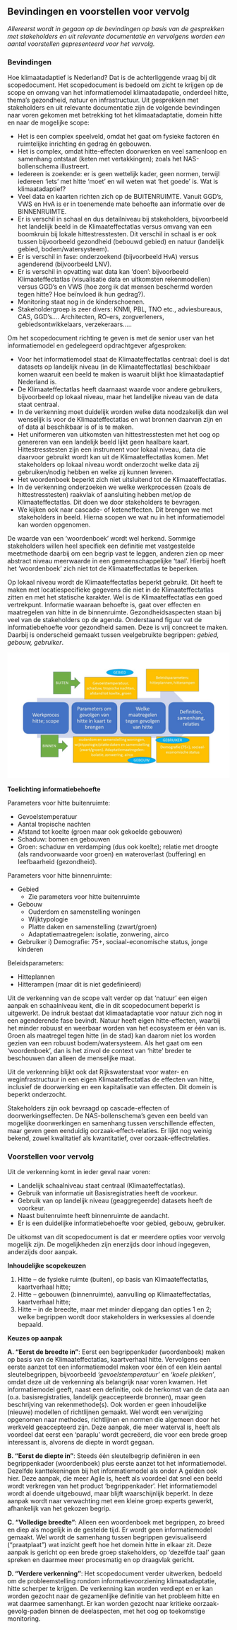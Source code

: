 ## Bevindingen en voorstellen voor vervolg

*Allereerst wordt in gegaan op de bevindingen op basis van de gesprekken met stakeholders en uit relevante documentatie en vervolgens worden een aantal voorstellen gepresenteerd voor het vervolg.*

### Bevindingen 
Hoe klimaatadaptief is Nederland? Dat is de achterliggende vraag bij dit scopedocument. Het scopedocument is bedoeld om zicht te krijgen op de scope en omvang van het informatiemodel klimaatadapatie, onderdeel hitte, thema’s gezondheid, natuur en infrastructuur. Uit gesprekken met stakeholders en uit relevante documentatie zijn de volgende bevindingen naar voren gekomen met betrekking tot het klimaatadaptatie, domein hitte en naar de mogelijke scope:

-	Het is een complex speelveld, omdat het gaat om fysieke factoren én ruimtelijke inrichting én gedrag én gebouwen.
-	Het is complex, omdat hitte-effecten doorwerken en veel samenloop en samenhang ontstaat (keten met vertakkingen); zoals het NAS-bollenschema illustreert.
-	Iedereen is zoekende: er is geen wettelijk kader, geen normen, terwijl iedereen ‘iets’ met hitte ‘moet’ en wil weten wat ‘het goede’ is. Wat is klimaatadaptief?
-	Veel data en kaarten richten zich op de BUITENRUIMTE. Vanuit GGD’s, VWS en HvA is er in toenemende mate behoefte aan informatie over de BINNENRUIMTE.
-	Er is verschil in schaal en dus detailniveau bij stakeholders, bijvoorbeeld het landelijk beeld in de Klimaateffectatlas versus omvang van een boomkruin bij lokale hittestresstesten. Dit verschil in schaal is er ook tussen bijvoorbeeld gezondheid (bebouwd gebied) en natuur (landelijk gebied, bodem/watersysteem).
-	Er is verschil in fase: onderzoekend (bijvoorbeeld HvA) versus agenderend (bijvoorbeeld LNV).
-	Er is verschil in opvatting wat data kan ‘doen’: bijvoorbeeld Klimaateffectatlas (visualisatie data en uitkomsten rekenmodellen) versus GGD’s en VWS (hoe zorg ik dat mensen beschermd worden tegen hitte? Hoe beïnvloed ik hun gedrag?).
-	Monitoring staat nog in de kinderschoenen.
-	Stakeholdergroep is zeer divers: KNMI, PBL, TNO etc., adviesbureaus, CAS, GGD’s…. Architecten, RO-ers, zorgverleners, gebiedsontwikkelaars, verzekeraars…..

Om het scopedocument richting te geven is met de senior user van het informatiemodel en gedelegeerd opdrachtgever afgesproken:
-	Voor het informatiemodel staat de Klimaateffectatlas centraal: doel is dat datasets op landelijk niveau (in de Klimaateffectatlas) beschikbaar komen waaruit een beeld te maken is waaruit blijkt hoe klimaatadaptief Nederland is.  
-	De Klimaateffectatlas heeft daarnaast waarde voor andere gebruikers, bijvoorbeeld op lokaal niveau, maar het landelijke niveau van de data staat centraal. 
-	In de verkenning moet duidelijk worden welke data noodzakelijk dan wel wenselijk is voor de Klimaateffectatlas en wat bronnen daarvan zijn en of data al beschikbaar is of is te maken.
-	Het uniformeren van uitkomsten van hittestresstesten met het oog op genereren van een landelijk beeld lijkt geen haalbare kaart. Hittestresstesten zijn een instrument voor lokaal niveau, data die daarvoor gebruikt wordt kan uit de Klimaateffectatlas komen. Met stakeholders op lokaal niveau wordt onderzocht welke data zij gebruiken/nodig hebben en welke zij kunnen leveren. 
-	Het woordenboek beperkt zich niet uitsluitend tot de Klimaateffectatlas.
-	In de verkenning onderzoeken we welke werkprocessen (zoals de hittestresstesten) raakvlak of aansluiting hebben met/op de Klimaateffectatlas. Dit doen we door stakeholders te bevragen.
-	We kijken ook naar cascade- of keteneffecten. Dit brengen we met stakeholders in beeld. Hierna scopen we wat nu in het informatiemodel kan worden opgenomen.

De waarde van een ‘woordenboek’ wordt wel herkend. Sommige stakeholders willen heel specifiek een definitie met vastgestelde meetmethode daarbij om een begrip vast te leggen, anderen zien op meer abstract niveau meerwaarde in een gemeenschappelijke ‘taal’. Hierbij hoeft het ‘woordenboek’ zich niet tot de Klimaateffectatlas te beperken.

Op lokaal niveau wordt de Klimaateffectatlas beperkt gebruikt. Dit heeft te maken met locatiespecifieke gegevens die niet in de Klimaateffectatlas zitten en met het statische karakter. Wel is de Klimaateffectatlas een goed vertrekpunt. Informatie waaraan behoefte is, gaat over effecten en maatregelen van hitte in de binnenruimte. Gezondheidsaspecten staan bij veel van de stakeholders op de agenda. Onderstaand figuur vat de informatiebehoefte voor gezondheid samen. Deze is vrij concreet te maken. Daarbij is onderscheid gemaakt tussen veelgebruikte begrippen: *gebied, gebouw, gebruiker*.

![informatiebehoefte_gezondheid](media/informatiebehoefte_gezondheid.jpg "Informatiebehoefte voor gezondheid")

**Toelichting informatiebehoefte**

Parameters voor hitte buitenruimte:  
- Gevoelstemperatuur
- Aantal tropische nachten
- Afstand tot koelte (groen maar ook gekoelde gebouwen) 
- Schaduw: bomen en gebouwen 
- Groen: schaduw en verdamping (dus ook koelte); relatie met droogte (als randvoorwaarde voor groen) en wateroverlast (buffering) en leefbaarheid (gezondheid).
	
Parameters voor hitte binnenruimte: 
- Gebied
   - Zie parameters voor hitte buitenruimte 
- Gebouw 
   - Ouderdom en samenstelling woningen 
   - Wijktypologie
   - Platte daken en samenstelling (zwart/groen) 
   - Adaptatiemaatregelen: isolatie, zonwering, airco 
- Gebruiker 
i)	Demografie: 75+, sociaal-economische status, jonge kinderen

Beleidsparameters: 
- Hitteplannen 
- Hitterampen (maar dit is niet gedefinieerd) 

Uit de verkenning van de scope valt verder op dat ‘natuur’ een eigen aanpak en schaalniveau kent, die in dit scopedocument beperkt is uitgewerkt. De indruk bestaat dat klimaatadaptatie voor natuur zich nog in een agenderende fase bevindt. Natuur heeft eigen hitte-effecten, waarbij het minder robuust en weerbaar worden van het ecosysteem er één van is. Groen als maatregel tegen hitte (in de stad) kan daarom niet los worden gezien van een robuust bodem/watersysteem. Als het gaat om een ‘woordenboek’, dan is het zinvol de context van ‘hitte’ breder te beschouwen dan alleen de menselijke maat.

Uit de verkenning blijkt ook dat Rijkswaterstaat voor water- en weginfrastructuur in een eigen Klimaateffectatlas de effecten van hitte, inclusief de doorwerking en een kapitalisatie van effecten. Dit domein is beperkt onderzocht.

Stakeholders zijn ook bevraagd op cascade-effecten of doorwerkingseffecten. De NAS-bollenschema’s geven een beeld van mogelijke doorwerkingen en samenhang tussen verschillende effecten, maar geven geen eenduidig oorzaak-effect-relaties. Er lijkt nog weinig bekend, zowel kwalitatief als kwantitatief, over oorzaak-effectrelaties.


### Voorstellen voor vervolg
Uit de verkenning komt in ieder geval naar voren:
-	Landelijk schaalniveau staat centraal (Klimaateffectatlas).
-	Gebruik van informatie uit Basisregistraties heeft de voorkeur.
-	Gebruik van op landelijk niveau (geaggregeerde) datasets heeft de voorkeur.
-	Naast buitenruimte heeft binnenruimte de aandacht.
-	Er is een duidelijke informatiebehoefte voor gebied, gebouw, gebruiker.

De uitkomst van dit scopedocument is dat er meerdere opties voor vervolg mogelijk zijn. De mogelijkheden zijn enerzijds door inhoud ingegeven, anderzijds door aanpak.

**Inhoudelijke scopekeuzen**
1.	Hitte – de fysieke ruimte (buiten), op basis van Klimaateffectatlas, kaartverhaal hitte;
2.	Hitte – gebouwen (binnenruimte), aanvulling op Klimaateffectatlas, kaartverhaal hitte;
3.	Hitte – in de breedte, maar met minder diepgang dan opties 1 en 2; welke begrippen wordt door stakeholders in werksessies al doende bepaald.

**Keuzes op aanpak**

**A. “Eerst de breedte in”**: Eerst een begrippenkader (woordenboek) maken op basis van de Klimaateffectatlas, kaartverhaal hitte. Vervolgens een eerste aanzet tot een informatiemodel maken voor één of een klein aantal sleutelbegrippen, bijvoorbeeld *‘gevoelstemperatuur’* en *‘koele plekken’*, omdat deze uit de verkenning als belangrijk naar voren kwamen. Het informatiemodel geeft, naast een definitie, ook de herkomst van de data aan (o.a. basisregistraties, landelijk geaccepteerde bronnen), maar geen beschrijving van rekenmethode(s). Ook worden er geen inhoudelijke (nieuwe) modellen of richtlijnen gemaakt. Wel wordt een verwijzing opgenomen naar methodes, richtlijnen en normen die algemeen door het werkveld geaccepteerd zijn. Deze aanpak, die meer waterval is, heeft als voordeel dat eerst een ‘paraplu’ wordt gecreëerd, die voor een brede groep interessant is, alvorens de diepte in wordt gegaan.

**B. “Eerst de diepte in”**: Steeds één sleutelbegrip definiëren in een begrippenkader (woordenboek) plus eerste aanzet tot het informatiemodel. Dezelfde kanttekeningen bij het informatiemodel als onder A gelden ook hier. Deze aanpak, die meer Agile is, heeft als voordeel dat snel een beeld wordt verkregen van het product ‘begrippenkader’. Het informatiemodel wordt al doende uitgebouwd, maar blijft waarschijnlijk beperkt. In deze aanpak wordt naar verwachting met een kleine groep experts gewerkt, afhankelijk van het gekozen begrip.

**C. “Volledige breedte”**: Alleen een woordenboek met begrippen, zo breed en diep als mogelijk in de gestelde tijd. Er wordt geen informatiemodel gemaakt. Wel wordt de samenhang tussen begrippen gevisualiseerd (“praatplaat”) wat inzicht geeft hoe het domein hitte in elkaar zit. Deze aanpak is gericht op een brede groep stakeholders, op ‘dezelfde taal’ gaan spreken en daarmee meer procesmatig en op draagvlak gericht.

**D. “Verdere verkenning”**: Het scopedocument verder uitwerken, bedoeld om de probleemstelling rondom informatievoorziening klimaatadaptatie, hitte scherper te krijgen. De verkenning kan worden verdiept en er kan worden gezocht naar de gezamenlijke definitie van het probleem hitte en wat daarmee samenhangt. Er kan worden gezocht naar kritieke oorzaak-gevolg-paden binnen de deelaspecten, met het oog op toekomstige monitoring.

